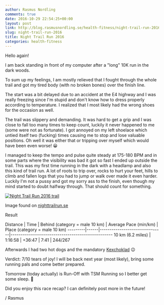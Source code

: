 ```yaml
---
author: Rasmus Nordling
comments: true
date: 2016-10-29 22:54:25+00:00
layout: post
link: http://blog.rasmusnordling.se/health-fitness/night-trail-run-2016/
slug: night-trail-run-2016
title: Night Trail Run 2016
categories: health-fitness
---
```


Hello again!

I am back standing in front of my computer after a "long" 10K run in the dark woods.

To sum up my feelings, I am mostly relieved that I fought through the whole trail and got my tired body (with no broken bones) over the finish line. <!-- more -->

The start was a bit delayed due to an accident at the E4 highway and I was really freezing since I'm stupid and don't know how to dress properly according to temperature. I realized that I most likely had the wrong shoes for the occasion as well.

The trail was slippery and demanding. It was hard to get a grip and I was close to fall too many times to keep count, luckily it never happened to me (some were not as fortunate). I got annoyed on my left shoelace which untied itself two (fucking) times causing me to stop and lose valuable positions. Oh well it was either that or tripping over myself which would have been even worse! 😀

I managed to keep the tempo and pulse quite steady at 175-180 BPM and in some parts where the visibility was bad it got so fast I ended up outside the trail. This was my first time running in the dark with a headlamp and also this kind of trail run. A lot of roots to trip over, rocks to hurt your feet, hills to climb and fallen logs that you had to jump or walk over made it even harder. Luckily I'm not a pussy and got my sorry ass to the finish, even though my mind started to doubt halfway through. That should count for something.

[![Night Trail Run 2016 trail](http://nighttrailrun.se/wp-content/uploads/2013/04/Bana_2017_mindre.jpg)](/assets/Bana_2017_mindre.jpg)

Image found on [nighttrailrun.se](http://nighttrailrun.se)

Result

Distance | Time | Behind (category = male 10 km) | Average Pace (min/km) | Place (category = male 10 km)
---------|------|--------------------------------|----------------------------------------------------
10 km (6.2 miles) | 1:16:58 | +36:47 | 7:41 | 244/267

Afterwards I had two hot dogs and the mandatory [Kexchoklad](http://www.cloetta.se/varumarken-och-produkter/kexchoklad/) 😉

Verdict: 7/10 tears of joy! I will be back next year (most likely), bring some running pals and come better prepared.

Tomorrow (today actually) is Run-Off with TSM Running so I better get some sleep. 🙂

Did you enjoy this race recap? I can definitely post more in the future!

/ Rasmus